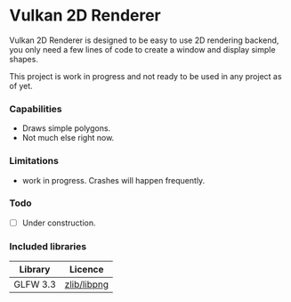 
# Vulkan 2D Renderer

Vulkan 2D Renderer is designed to be easy to use 2D rendering backend, you only need a few lines of code to create a window and display simple shapes.

This project is work in progress and not ready to be used in any project as of yet.

### Capabilities

- Draws simple polygons.
- Not much else right now.


### Limitations

- work in progress. Crashes will happen frequently.


### Todo

- [ ] Under construction.


### Included libraries

| Library | Licence |
| --- | --- |
| GLFW 3.3 | [zlib/libpng](ExternalLibraries\glfw-3.3\LICENSE.md) |
